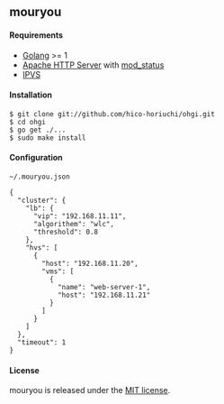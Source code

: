 ## mouryou

#### Requirements

  - [Golang](https://golang.org/) >= 1
  - [Apache HTTP Server](http://httpd.apache.org/) with [mod_status](http://httpd.apache.org/docs/2.4/mod/mod_status.html)
  - [IPVS](http://www.linuxvirtualserver.org/software/ipvs.html)

#### Installation

    $ git clone git://github.com/hico-horiuchi/ohgi.git
    $ cd ohgi
    $ go get ./...
    $ sudo make install

#### Configuration

`~/.mouryou.json`

    {
      "cluster": {
        "lb": {
          "vip": "192.168.11.11",
          "algorithem": "wlc",
          "threshold": 0.8
        },
        "hvs": [
          {
            "host": "192.168.11.20",
            "vms": [
              {
                "name": "web-server-1",
                "host": "192.168.11.21"
              }
            ]
          }
        ]
      },
      "timeout": 1
    }
    
#### License

mouryou is released under the [MIT license](https://raw.githubusercontent.com/hico-horiuchi/mouryou/master/LICENSE).
